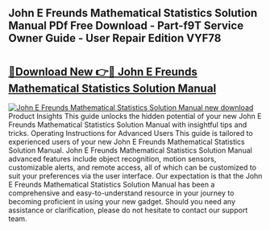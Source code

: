 ## John E Freunds Mathematical Statistics Solution Manual PDf Free Download - Part-f9T Service Owner Guide - User Repair Edition VYF78

# <h2><a href="http://bc47521.oget.top/?id=John+E+Freunds+Mathematical+Statistics+Solution+Manual">🔗Download New 👉🔴 John E Freunds Mathematical Statistics Solution Manual</a></h2>

[![John E Freunds Mathematical Statistics Solution Manual new download](https://i.imgur.com/5g1atiW.png)](http://bc47521.oget.top/?id=John+E+Freunds+Mathematical+Statistics+Solution+Manual)
Product Insights This guide unlocks the hidden potential of your new John E Freunds Mathematical Statistics Solution Manual with insightful tips and tricks. Operating Instructions for Advanced Users This guide is tailored to experienced users of your new John E Freunds Mathematical Statistics Solution Manual. John E Freunds Mathematical Statistics Solution Manual advanced features include object recognition, motion sensors, customizable alerts, and remote access, all of which can be customized to suit your preferences via the user interface. Our expectation is that the John E Freunds Mathematical Statistics Solution Manual has been a comprehensive and easy-to-understand resource in your journey to becoming proficient in using your new gadget. Should you need any assistance or clarification, please do not hesitate to contact our support team.
